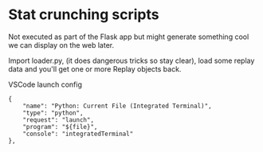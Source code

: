 # Stat crunching scripts
Not executed as part of the Flask app but might generate something cool we can display on the web later.

Import loader.py, (it does dangerous tricks so stay clear), load some replay data and you'll get one or more Replay objects back. 

VSCode launch config
```
{
    "name": "Python: Current File (Integrated Terminal)",
    "type": "python",
    "request": "launch",
    "program": "${file}",
    "console": "integratedTerminal"
},
```